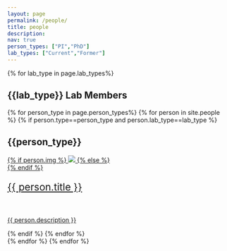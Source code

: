 ```yaml
---
layout: page
permalink: /people/
title: people
description:
nav: true
person_types: ["PI","PhD"]
lab_types: ["Current","Former"]
---
```

{% for lab_type in page.lab_types%}
<h2>{{lab_type}} Lab Members</h2>
{% for person_type in page.person_types%}
{% for person in site.people %}
{% if person.type==person_type and person.lab_type==lab_type %}
<h2>{{person_type}}</h2>
<div class="person">
    <div class="thumbnail">
        <a href="{{ person.url | prepend: site.baseurl | prepend: site.url }}">
        {% if person.img %}
        <img class="thumbnail" src="{{ person.img | prepend: site.baseurl | prepend: site.url }}"/>
        {% else %}
        <div class="thumbnail blankbox"></div>
        {% endif %}    
        <span>
            <p style="font-size:160%">{{ person.title }}</p>
            <br/>
            <p>{{ person.description }}</p>
        </span>
        </a>
    </div>
</div>
{% endif %}
{% endfor %}
<br clear="all" />
{% endfor %}
{% endfor %}
